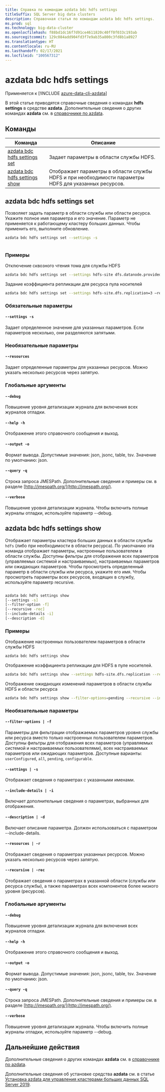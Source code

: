 ```yaml
---
title: Справка по командам azdata bdc hdfs settings
titleSuffix: SQL Server big data clusters
description: Справочная статья по командам azdata bdc hdfs settings.
ms.prod: sql
ms.technology: big-data-cluster
ms.openlocfilehash: f88bd1dc16f7d91ce4611820c40ff0f033c193ab
ms.sourcegitcommit: 129c084add904fd3f7e9ab35a800c3fd8b1a8927
ms.translationtype: HT
ms.contentlocale: ru-RU
ms.lasthandoff: 02/17/2021
ms.locfileid: "100567312"
---
```

# <a name="azdata-bdc-hdfs-settings"></a>azdata bdc hdfs settings

Применяется к [!INCLUDE [azure-data-cli-azdata](../../includes/azure-data-cli-azdata.md)]

В этой статье приводятся справочные сведения о командах **hdfs settings** в средстве **azdata**. Дополнительные сведения о других командах **azdata** см. в [справочнике по azdata](reference-azdata.md).

## <a name="commands"></a>Команды
|Команда|Описание|
| --- | --- |
[azdata bdc hdfs settings set](#azdata-bdc-hdfs-settings-set) | Задает параметры в области службы HDFS.
[azdata bdc hdfs settings show](#azdata-bdc-hdfs-settings-show) | Отображает параметры в области службы HDFS и при необходимости параметры HDFS для указанных ресурсов.

## <a name="azdata-bdc-hdfs-settings-set"></a>azdata bdc hdfs settings set
Позволяет задать параметр в области службы или области ресурса. Укажите полное имя параметра и его значение. Параметр не применяется к работающему кластеру больших данных. Чтобы применить его, выполните обновление.
```bash
azdata bdc hdfs settings set --settings -s 
                        
```
### <a name="examples"></a>Примеры
Отключение сквозного чтения тома для службы HDFS 
```bash 
azdata bdc hdfs settings set --settings hdfs-site dfs.datanode.provided.volume.readthrough=false 
``` 
Задание коэффициента репликации для ресурса пула носителей
```bash 
azdata bdc hdfs settings set --settings hdfs-site.dfs.replication=3 –resources storage-0 
``` 

### <a name="required-parameters"></a>Обязательные параметры
#### `--settings -s`
Задает определенное значение для указанных параметров. Если параметров несколько, они разделяются запятыми.
### <a name="optional-parameters"></a>Необязательные параметры 
#### `--resources` 
Задает определенные параметры для указанных ресурсов. Можно указать несколько ресурсов через запятую. 

### <a name="global-arguments"></a>Глобальные аргументы
#### `--debug`
Повышение уровня детализации журнала для включения всех журналов отладки.
#### `--help -h`
Отображение этого справочного сообщения и выход.
#### `--output -o`
Формат вывода.  Допустимые значения: json, jsonc, table, tsv.  Значение по умолчанию: json.
#### `--query -q`
Строка запроса JMESPath. Дополнительные сведения и примеры см. в разделе [http://jmespath.org/](http://jmespath.org/).
#### `--verbose`
Повышение уровня детализации журнала. Чтобы включить полные журналы отладки, используйте параметр --debug.

## <a name="azdata-bdc-hdfs-settings-show"></a>azdata bdc hdfs settings show
Отображает параметры кластера больших данных в области службы `hdfs` (либо при необходимости в области ресурса). По умолчанию эта команда отображает параметры, настроенные пользователем в области службы. Доступны фильтры для отображения всех параметров (управляемых системой и настраиваемых), настраиваемых параметров или ожидающих параметров. Чтобы просмотреть определенный параметр в области службы или ресурса, укажите его имя. Чтобы просмотреть параметры всех ресурсов, входящих в службу, используйте параметр recursive. 
```bash

azdata bdc hdfs settings show 
[--settings -s]
[--filter-option -f]  
[--recursive -rec]
[--include-details -i]  
[--description -d]
```
### <a name="examples"></a>Примеры
Отображение настроенных пользователем параметров в области службы HDFS 
```bash
azdata bdc hdfs settings show
```
Отображение коэффициента репликации для HDFS в пуле носителей.
```bash
azdata bdc hdfs settings show --settings hdfs-site.dfs.replication --resources storage-0 
```
Отображение ожидающих изменений параметров в области службы HDFS и области ресурса 
```bash
azdata bdc hdfs settings show --filter-options=pending --recursive --include-details
```
### <a name="optional-parameters"></a>Необязательные параметры 
#### `--filter-options | -f` 
Параметры для фильтрации отображаемых параметров уровня службы или ресурса вместо только настроенных пользователем параметров. Доступны фильтры для отображения всех параметров (управляемых системой и настраиваемых пользователями), всех настраиваемых параметров или ожидающих параметров. Доступные варианты: `userConfigured`, `all`, `pending`, `configurable`.
#### `--settings | -s` 
Отображает сведения о параметрах с указанными именами. 
#### `--include-details | -i` 
Включает дополнительные сведения о параметрах, выбранных для отображения. 
#### `--description | -d` 
Включает описание параметра. Должен использоваться с параметром --include-details. 
#### `--resources | -r` 
Отображает сведения о параметрах указанных ресурсов. Можно указать несколько ресурсов через запятую. 
#### `--recursive | -rec` 
Отображает сведения о параметрах в указанной области (службы или ресурса службы), а также параметрах всех компонентов более низкого уровня (ресурсов). 

### <a name="global-arguments"></a>Глобальные аргументы
#### `--debug`
Повышение уровня детализации журнала для включения всех журналов отладки.
#### `--help -h`
Отображение этого справочного сообщения и выход.
#### `--output -o`
Формат вывода.  Допустимые значения: json, jsonc, table, tsv.  Значение по умолчанию: json.
#### `--query -q`
Строка запроса JMESPath. Дополнительные сведения и примеры см. в разделе [http://jmespath.org/](http://jmespath.org/).
#### `--verbose`
Повышение уровня детализации журнала. Чтобы включить полные журналы отладки, используйте параметр --debug.

## <a name="next-steps"></a>Дальнейшие действия

Дополнительные сведения о других командах **azdata** см. в [справочнике по azdata](reference-azdata.md). 

Дополнительные сведения об установке средства **azdata** см. в статье [Установка azdata для управления кластерами больших данных SQL Server 2019](../install/deploy-install-azdata.md).
